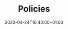 ---
title: "Policies"
date: 2020-04-24T16:40:00+01:00
type: docs
weight: 20
description: Policies and further information
---